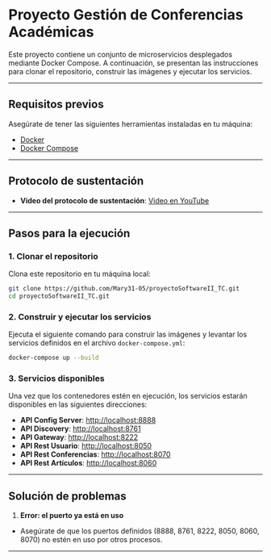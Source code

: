 # Proyecto Gestión de Conferencias Académicas

Este proyecto contiene un conjunto de microservicios desplegados mediante Docker Compose. A continuación, se presentan las instrucciones para clonar el repositorio, construir las imágenes y ejecutar los servicios.

---

## Requisitos previos

Asegúrate de tener las siguientes herramientas instaladas en tu máquina:

- [Docker](https://www.docker.com/get-started)
- [Docker Compose](https://docs.docker.com/compose/install/)

---

## Protocolo de sustentación

- **Video del protocolo de sustentación**: [Video en YouTube](<URL_VIDEO>)

---

## Pasos para la ejecución

### 1. Clonar el repositorio

Clona este repositorio en tu máquina local:

```bash
git clone https://github.com/Mary31-05/proyectoSoftwareII_TC.git
cd proyectoSoftwareII_TC.git
```

### 2. Construir y ejecutar los servicios

Ejecuta el siguiente comando para construir las imágenes y levantar los servicios definidos en el archivo `docker-compose.yml`:

```bash
docker-compose up --build
```

### 3. Servicios disponibles

Una vez que los contenedores estén en ejecución, los servicios estarán disponibles en las siguientes direcciones:

- **API Config Server**: [http://localhost:8888](http://localhost:8888)
- **API Discovery**: [http://localhost:8761](http://localhost:8761)
- **API Gateway**: [http://localhost:8222](http://localhost:8222)
- **API Rest Usuario**: [http://localhost:8050](http://localhost:8050)
- **API Rest Conferencias**: [http://localhost:8070](http://localhost:8070)
- **API Rest Artículos**: [http://localhost:8060](http://localhost:8060)
---

## Solución de problemas

1. **Error: el puerto ya está en uso**
 - Asegúrate de que los puertos definidos (8888, 8761, 8222, 8050, 8060, 8070) no estén en uso por otros procesos.
---
